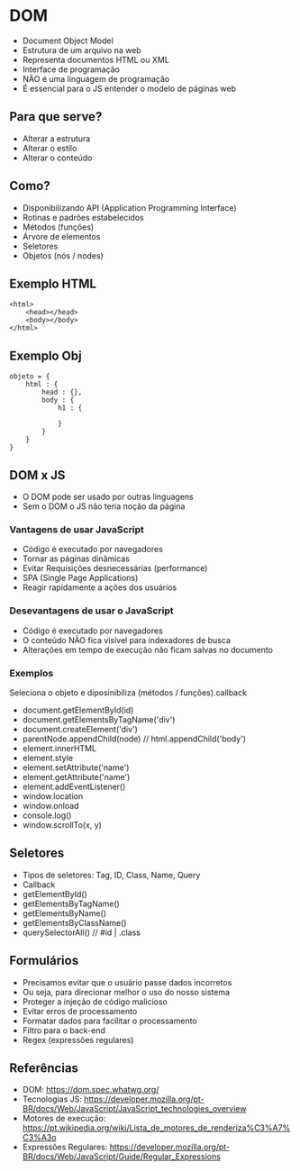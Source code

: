 # DOM
- Document Object Model
- Estrutura de um arquivo na web
- Representa documentos HTML ou XML 
- Interface de programação
- NÃO é uma linguagem de programação
- É essencial para o JS entender o modelo de páginas web

## Para que serve?
- Alterar a estrutura 
- Alterar o estilo
- Alterar o conteúdo

## Como?
- Disponibilizando API (Application Programming Interface)
- Rotinas e padrões estabelecidos
- Métodos (funções)
- Árvore de elementos
- Seletores
- Objetos (nós / nodes)

## Exemplo HTML
```
<html>
    <head></head>
    <body></body>
</html>
```

## Exemplo Obj
```
objeto = {
    html : {
        head : {},
        body : {
            h1 : {

            }
        }
    }
}
```

## DOM x JS
- O DOM pode ser usado por outras linguagens
- Sem o DOM o JS não teria noção da página

### Vantagens de usar JavaScript 
- Código é executado por navegadores
- Tornar as páginas dinâmicas
- Evitar Requisições desnecessárias (performance)
- SPA (Single Page Applications)
- Reagir rapidamente a ações dos usuários

### Desevantagens de usar o JavaScript
- Código é executado por navegadores
- O conteúdo NÃO fica visível para indexadores de busca
- Alterações em tempo de execução não ficam salvas no documento 


### Exemplos
Seleciona o objeto e diposinibiliza (métodos / funções).callback

- document.getElementById(id) 
- document.getElementsByTagName('div')
- document.createElement('div')
- parentNode.appendChild(node) // html.appendChild('body')
- element.innerHTML 
- element.style
- element.setAttribute('name')
- element.getAttribute('name')
- element.addEventListener()
- window.location
- window.onload 
- console.log()
- window.scrollTo(x, y)

## Seletores
- Tipos de seletores: Tag, ID, Class, Name, Query
- Callback
- getElementById()
- getElementsByTagName()
- getElementsByName()
- getElementsByClassName()
- querySelectorAll() // #id | .class

## Formulários
- Precisamos evitar que o usuário passe dados incorretos
- Ou seja, para direcionar melhor o uso do nosso sistema
- Proteger a injeção de código malicioso
- Evitar erros de processamento
- Formatar dados para facilitar o processamento 
- Filtro para o back-end
- Regex (expressões regulares) 


## Referências
- DOM: https://dom.spec.whatwg.org/
- Tecnologias JS: https://developer.mozilla.org/pt-BR/docs/Web/JavaScript/JavaScript_technologies_overview
- Motores de execução: https://pt.wikipedia.org/wiki/Lista_de_motores_de_renderiza%C3%A7%C3%A3o
- Expressões Regulares: https://developer.mozilla.org/pt-BR/docs/Web/JavaScript/Guide/Regular_Expressions